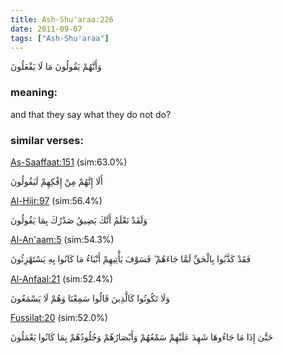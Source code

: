 ```yaml
---
title: Ash-Shu'araa:226
date: 2011-09-07
tags: ["Ash-Shu'araa"]
---
```

وَأَنَّهُمْ يَقُولُونَ مَا لَا يَفْعَلُونَ
### meaning: 
and that they say what they do not do?
### similar verses: 

[As-Saaffaat:151](/37/151) (sim:63.0%)

أَلَا إِنَّهُمْ مِنْ إِفْكِهِمْ لَيَقُولُونَ

[Al-Hijr:97](/15/97) (sim:56.4%)

وَلَقَدْ نَعْلَمُ أَنَّكَ يَضِيقُ صَدْرُكَ بِمَا يَقُولُونَ

[Al-An'aam:5](/6/5) (sim:54.3%)

فَقَدْ كَذَّبُوا بِالْحَقِّ لَمَّا جَاءَهُمْ ۖ فَسَوْفَ يَأْتِيهِمْ أَنْبَاءُ مَا كَانُوا بِهِ يَسْتَهْزِئُونَ

[Al-Anfaal:21](/8/21) (sim:52.4%)

وَلَا تَكُونُوا كَالَّذِينَ قَالُوا سَمِعْنَا وَهُمْ لَا يَسْمَعُونَ

[Fussilat:20](/41/20) (sim:52.0%)

حَتَّىٰ إِذَا مَا جَاءُوهَا شَهِدَ عَلَيْهِمْ سَمْعُهُمْ وَأَبْصَارُهُمْ وَجُلُودُهُمْ بِمَا كَانُوا يَعْمَلُونَ
